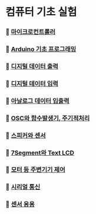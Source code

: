 # 컴퓨터 기초 실험

### 📙 [마이크로컨트롤러](https://github.com/jeonghye-choi/LAB-Elementary-computer/blob/master/docs/1_%EB%A7%88%EC%9D%B4%ED%81%AC%EB%A1%9C%EC%BB%A8%ED%8A%B8%EB%A1%A4%EB%9F%AC.md)

### 📙 [Arduino 기초 프로그래밍]()

### 📙 [디지털 데이터 출력]()

### 📙 [디지털 데이터 입력]()

### 📙 [아날로그 데이터 입출력]()

### 📙 [OSC와 함수발생기, 주기적처리]()

### 📙 [스피커와 센서]()

### 📙 [7Segment와 Text LCD]()

### 📙 [모터 등 주변기기 제어]()

### 📙 [시리얼 통신]()

### 📙 [센서 응용]()

